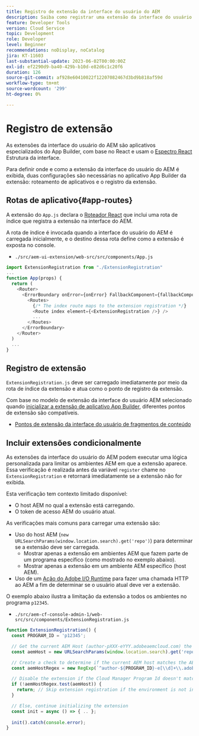 ```yaml
---
title: Registro de extensão da interface do usuário do AEM
description: Saiba como registrar uma extensão da interface do usuário do AEM.
feature: Developer Tools
version: Cloud Service
topic: Development
role: Developer
level: Beginner
recommendations: noDisplay, noCatalog
jira: KT-11603
last-substantial-update: 2023-06-02T00:00:00Z
exl-id: ef2290d9-ba40-429b-b10d-e82d6c1c20f6
duration: 126
source-git-commit: af928e60410022f12207082467d3bd9b818af59d
workflow-type: tm+mt
source-wordcount: '299'
ht-degree: 0%

---
```


# Registro de extensão

As extensões da interface do usuário do AEM são aplicativos especializados do App Builder, com base no React e usam o [Espectro React](https://react-spectrum.adobe.com/react-spectrum/) Estrutura da interface.

Para definir onde e como a extensão da interface do usuário do AEM é exibida, duas configurações são necessárias no aplicativo App Builder da extensão: roteamento de aplicativos e o registro da extensão.

## Rotas de aplicativo{#app-routes}

A extensão do `App.js` declara o [Roteador React](https://reactrouter.com/en/main) que inclui uma rota de índice que registra a extensão na interface do AEM.

A rota de índice é invocada quando a interface do usuário do AEM é carregada inicialmente, e o destino dessa rota define como a extensão é exposta no console.

+ `./src/aem-ui-extension/web-src/src/components/App.js`

```javascript
import ExtensionRegistration from "./ExtensionRegistration"
...            
function App(props) {
  return (
    <Router>
      <ErrorBoundary onError={onError} FallbackComponent={fallbackComponent}>
        <Routes>
          {/* The index route maps to the extension registration */}
          <Route index element={<ExtensionRegistration />} />
          ...                                   
        </Routes>
      </ErrorBoundary>
    </Router>
  )
  ...
}
```

## Registro de extensão

`ExtensionRegistration.js` deve ser carregado imediatamente por meio da rota de índice da extensão e atua como o ponto de registro da extensão.

Com base no modelo de extensão da interface do usuário AEM selecionado quando [inicializar a extensão de aplicativo App Builder](./app-initialization.md), diferentes pontos de extensão são compatíveis.

+ [Pontos de extensão da interface do usuário de fragmentos de conteúdo](./content-fragments/overview.md#extension-points)


## Incluir extensões condicionalmente

As extensões da interface do usuário do AEM podem executar uma lógica personalizada para limitar os ambientes AEM em que a extensão aparece. Essa verificação é realizada antes da variável `register` chame no `ExtensionRegistration` e retornará imediatamente se a extensão não for exibida.

Esta verificação tem contexto limitado disponível:

+ O host AEM no qual a extensão está carregando.
+ O token de acesso AEM do usuário atual.

As verificações mais comuns para carregar uma extensão são:

+ Uso do host AEM (`new URLSearchParams(window.location.search).get('repo')`) para determinar se a extensão deve ser carregada.
   + Mostrar apenas a extensão em ambientes AEM que fazem parte de um programa específico (como mostrado no exemplo abaixo).
   + Mostrar apenas a extensão em um ambiente AEM específico (host AEM).
+ Uso de um [Ação do Adobe I/O Runtime](./runtime-action.md) para fazer uma chamada HTTP ao AEM a fim de determinar se o usuário atual deve ver a extensão.

O exemplo abaixo ilustra a limitação da extensão a todos os ambientes no programa `p12345`.

+ `./src/aem-cf-console-admin-1/web-src/src/components/ExtensionRegistration.js`

```javascript
function ExtensionRegistration() {
  const PROGRAM_ID = 'p12345';

  // Get the current AEM Host (author-pXXX-eYYY.adobeaemcloud.com) the extension is loading on
  const aemHost = new URLSearchParams(window.location.search).get('repo');

  // Create a check to determine if the current AEM host matches the AEM program that uses this extension 
  const aemHostRegex = new RegExp(`^author-${PROGRAM_ID}-e[\\d]+\\.adobeaemcloud\\.com$`)

  // Disable the extension if the Cloud Manager Program Id doesn't match the regex.
  if (!aemHostRegex.test(aemHost)) {
    return; // Skip extension registration if the environment is not in program p12345.
  }

  // Else, continue initializing the extension
  const init = async () => { .. };
  
  init().catch(console.error);
}
```
